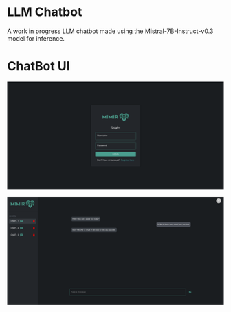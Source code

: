 # LLM Chatbot

A work in progress LLM chatbot made using the Mistral-7B-Instruct-v0.3 model for inference.

# ChatBot UI
![alt text](LoginPage.png)
<!-- ![alt text](RegisterPage.png) -->
![alt text](image.png)
